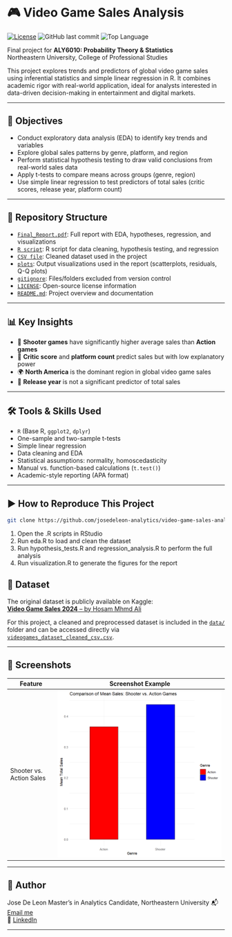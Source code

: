 # 🎮 Video Game Sales Analysis

[![License](https://img.shields.io/github/license/josedeleon-analytics/vgchartz-sales-analysis)](LICENSE)
![GitHub last commit](https://img.shields.io/github/last-commit/josedeleon-analytics/vgchartz-sales-analysis)
![Top Language](https://img.shields.io/github/languages/top/josedeleon-analytics/vgchartz-sales-analysis)

Final project for **ALY6010: Probability Theory & Statistics**  
Northeastern University, College of Professional Studies

This project explores trends and predictors of global video game sales using inferential statistics and simple linear regression in R. It combines academic rigor with real-world application, ideal for analysts interested in data-driven decision-making in entertainment and digital markets.

---

## 🎯 Objectives

- Conduct exploratory data analysis (EDA) to identify key trends and variables  
- Explore global sales patterns by genre, platform, and region  
- Perform statistical hypothesis testing to draw valid conclusions from real-world sales data  
- Apply t-tests to compare means across groups (genre, region)  
- Use simple linear regression to test predictors of total sales (critic scores, release year, platform count)

---

## 📁 Repository Structure

- [`Final_Report.pdf`](https://github.com/josedeleon-analytics/vgchartz-sales-analysis/blob/main/Final_Report.pdf): Full report with EDA, hypotheses, regression, and visualizations  
- [`R script`](https://github.com/josedeleon-analytics/vgchartz-sales-analysis/blob/main/r_code/final_project_analysis.R): R script for data cleaning, hypothesis testing, and regression  
- [`CSV file`](https://github.com/josedeleon-analytics/vgchartz-sales-analysis/blob/main/data/videogames_dataset_cleaned_csv.csv): Cleaned dataset used in the project  
- [`plots`](https://github.com/josedeleon-analytics/vgchartz-sales-analysis/tree/main/plots): Output visualizations used in the report (scatterplots, residuals, Q-Q plots)  
- [`gitignore`](https://github.com/josedeleon-analytics/vgchartz-sales-analysis/blob/main/.gitignore): Files/folders excluded from version control  
- [`LICENSE`](https://github.com/josedeleon-analytics/vgchartz-sales-analysis/blob/main/LICENSE): Open-source license information  
- [`README.md`](https://github.com/josedeleon-analytics/vgchartz-sales-analysis/blob/main/README.md): Project overview and documentation  


---

## 📊 Key Insights

- 🎯 **Shooter games** have significantly higher average sales than **Action games**  
- 🧠 **Critic score** and **platform count** predict sales but with low explanatory power  
- 🌍 **North America** is the dominant region in global video game sales  
- 📆 **Release year** is not a significant predictor of total sales

---

## 🛠 Tools & Skills Used

- `R` (Base R, `ggplot2`, `dplyr`)  
- One-sample and two-sample t-tests  
- Simple linear regression  
- Data cleaning and EDA  
- Statistical assumptions: normality, homoscedasticity  
- Manual vs. function-based calculations (`t.test()`)  
- Academic-style reporting (APA format)

---

## ▶️ How to Reproduce This Project

```bash
git clone https://github.com/josedeleon-analytics/video-game-sales-analysis
```
1. Open the .R scripts in RStudio
2. Run eda.R to load and clean the dataset
3. Run hypothesis_tests.R and regression_analysis.R to perform the full analysis
4. Run visualization.R to generate the figures for the report

## 📌 Dataset
The original dataset is publicly available on Kaggle:  
[**Video Game Sales 2024** – by Hosam Mhmd Ali](https://www.kaggle.com/datasets/hosammhmdali/video-game-sales-2024)

For this project, a cleaned and preprocessed dataset is included in the [`data/`](https://github.com/josedeleon-analytics/vgchartz-sales-analysis/tree/main/data) folder and can be accessed directly via [`videogames_dataset_cleaned_csv.csv`](https://github.com/josedeleon-analytics/vgchartz-sales-analysis/blob/main/data/videogames_dataset_cleaned_csv.csv).

---

## 📸 Screenshots

| Feature                    | Screenshot Example                                                                 |
|----------------------------|-------------------------------------------------------------------------------------|
| Shooter vs. Action Sales   | ![Shooter vs. Action](https://github.com/josedeleon-analytics/vgchartz-sales-analysis/blob/main/plots/shooter%20vs%20action.png) |

---

## 👤 Author
Jose De Leon
Master’s in Analytics Candidate, Northeastern University
📬 [Email me](mailto:j.angel2294@gmail.com)  
🔗 [LinkedIn](https://www.linkedin.com/in/jose-de-leon-analytics/)



---

